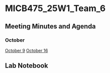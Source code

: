 # MICB475_25W1_Team_6

## Meeting Minutes and Agenda
  ### October
  [October 9](Meetings/October_9.md)
  [October 16](Meetings/October_16.md)
  
## Lab Notebook
